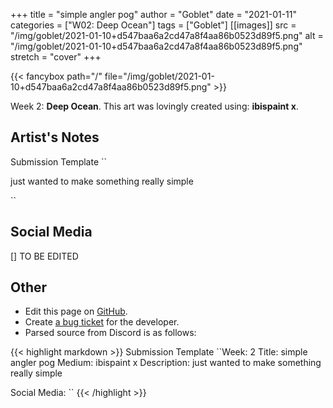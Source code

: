 +++
title =       "simple angler pog"
author =      "Goblet"
date =        "2021-01-11"
categories =  ["W02: Deep Ocean"]
tags =        ["Goblet"]
[[images]]
                      src = "/img/goblet/2021-01-10+d547baa6a2cd47a8f4aa86b0523d89f5.png"
                      alt = "/img/goblet/2021-01-10+d547baa6a2cd47a8f4aa86b0523d89f5.png"
                      stretch = "cover"
+++


{{< fancybox path="/" file="/img/goblet/2021-01-10+d547baa6a2cd47a8f4aa86b0523d89f5.png" >}}


Week 2: **Deep Ocean**. This art was lovingly created using: **ibispaint x**.

## Artist's Notes

Submission Template
``

just wanted to make something really simple

``

## Social Media

[] TO BE EDITED

## Other

- Edit this page on [GitHub](https://github.com/teaminkling/web-refresh/edit/main/blog/content/blog/goblet-week-2-d6f4.md).
- Create [a bug ticket](https://github.com/teaminkling/web-refresh/issues/new?assignees=&labels=bug&template=problem-report.md&title=) for the developer.
- Parsed source from Discord is as follows:

{{< highlight markdown >}}
Submission Template
``Week: 2
Title:  simple angler pog
Medium: ibispaint x
Description: just wanted to make something really simple

Social Media:
``
{{< /highlight >}}